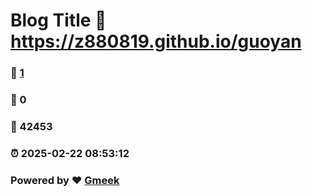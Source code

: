 # Blog Title :link: https://z880819.github.io/guoyan 
### :page_facing_up: [1](https://z880819.github.io/guoyan/tag.html) 
### :speech_balloon: 0 
### :hibiscus: 42453 
### :alarm_clock: 2025-02-22 08:53:12 
### Powered by :heart: [Gmeek](https://github.com/Meekdai/Gmeek)
